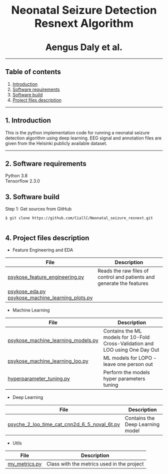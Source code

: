 <h1 align="center" style="display: block; font-size: 2.5em; font-weight: bold; margin-block-start: 1em; margin-block-end: 1em;">  
  <br><br><strong>Neonatal Seizure Detection Resnext Algorithm</strong>  
  
</h1>  
<h1 align="center">  
Aengus Daly et al.
</h1>  
  
---  
  ## Table of contents
1. [Introduction](#introduction)  
2. [Software requirements](#software-requirements)  
3. [Software build](#software-build)  
4. [Project files description](#project-files-description)  

---  
## 1. Introduction
  
This is the python implementation code for running a neonatal seizure detection algorithm using deep learning.
EEG signal and annotation files are given from the Helsinki publicly available dataset.
  
---  
  
  
## 2. Software requirements
Python 3.8
<br />Tensorflow 2.3.0
  
  
## 3. Software build
Step 1: Get sources from GitHub 
```shell   
$ git clone https://github.com/CiallC/Neonatal_seizure_resnext.git
 
```  
  
## 4. Project files description
  
* Feature Engineering and EDA

| File                                                                                | Description |    
|-------------------------------------------------------------------------------------|---|        
| [psykose_feature_engineering.py](./code/psykose_feature_engineering.py)             | Reads the raw files of control and patients and generate the features |
| [psykose_eda.py](./code/psykose_eda.py) <br/> [psykose_machine_learning_plots.py](./code/psykose_machine_learning_plots.py) ||
  
* Machine Learning 

| File                                                                            | Description                                                                   |    
|---------------------------------------------------------------------------------|-------------------------------------------------------------------------------|                 
| [psykose_machine_learning_models.py](./code/psykose_machine_learning_models.py) | Contains the ML models for 10-Fold Cross-Validation and LOO using One Day Out |
| [psykose_machine_learning_loo.py](./code/psykose_machine_learning_loo.py)       | ML models for LOPO - leave one person out                                     |
| [hyperparameter_tuning.py](./code/hyperparameter_tuning.py)                                 | Perform the models hyper parameters tuning                                    |

- Deep Learning  

| File | Description |
|---|---|
| [psyche_2_loo_time_cat_cnn2d_6_5_noval_6t.py](./code/psyche_2_loo_time_cat_cnn2d_6_5_noval_6t.py) | Contains the Deep Learning model |


- Utils 

| File | Description                                |
|---|--------------------------------------------|
|[my_metrics.py](./code/my_metrics.py) | Class with the metrics used in the project |
